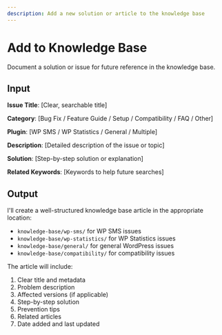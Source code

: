 ```yaml
---
description: Add a new solution or article to the knowledge base
---
```


# Add to Knowledge Base

Document a solution or issue for future reference in the knowledge base.

## Input

**Issue Title**: [Clear, searchable title]

**Category**: [Bug Fix / Feature Guide / Setup / Compatibility / FAQ / Other]

**Plugin**: [WP SMS / WP Statistics / General / Multiple]

**Description**: [Detailed description of the issue or topic]

**Solution**: [Step-by-step solution or explanation]

**Related Keywords**: [Keywords to help future searches]

## Output

I'll create a well-structured knowledge base article in the appropriate location:

- `knowledge-base/wp-sms/` for WP SMS issues
- `knowledge-base/wp-statistics/` for WP Statistics issues
- `knowledge-base/general/` for general WordPress issues
- `knowledge-base/compatibility/` for compatibility issues

The article will include:
1. Clear title and metadata
2. Problem description
3. Affected versions (if applicable)
4. Step-by-step solution
5. Prevention tips
6. Related articles
7. Date added and last updated
